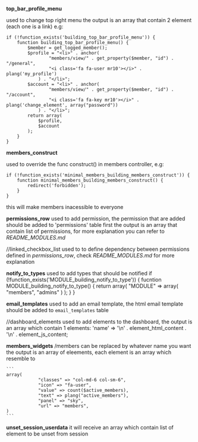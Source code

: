 **top_bar_profile_menu**

used to change top right menu
the output is an array that contain 2 element (each one is a link)
e.g:
```
if (!function_exists('building_top_bar_profile_menu')) {
    function building_top_bar_profile_menu() {
        $member = get_logged_member();
        $profile = "<li>" . anchor(
                "members/view/" . get_property($member, "id") . "/general",
                "<i class='fa fa-user mr10'></i>" . plang('my_profile')
            ) . "</li>";
        $account = "<li>" . anchor(
                "members/view/" . get_property($member, "id") . "/account",
                "<i class='fa fa-key mr10'></i>" . plang('change_element', array("password"))
            ) . "</li>";
        return array(
            $profile,
            $account
        );
    }
}
```

**members_construct**

used to override the func construct() in members controller,
e.g:
```
if (!function_exists('minimal_members_building_members_construct')) {
	function minimal_members_building_members_construct() {
		redirect('forbidden');
	}
}
```
this will make members inacessible to everyone

**permissions_row**
used to add permission, the permission that are added should be added to 'permissions' table first
the output is an array that contain list of permissions, for more explanation you can refer to *README_MODULES.md*

//linked_checkbox_list
used to to define dependency between permissions defined in *permissions_row*, check *README_MODULES.md* for more explanation

**notify_to_types**
used to add types that should be notified
if (!function_exists('MODULE_building_notify_to_type')) {
    fucntion MODULE_building_notify_to_type() {
        return array(
          "MODULE" => array(
              "members",
              "admins"
          )
        );
    }
}

**email_templates**
used to add an email template, the html email template should be added to `email_templates` table 

//dashboard_elements
used to add elements to the dashboard,
the output is an array which contain 1 elements: 
'name' => '\n' . element_html_content . '\n' . element_js_content;

**members_widgets**  /members can be replaced by whatever name you want
the output is an array of eleements, each element is an array 
which resemble to

    ```
    array(
                "classes" => "col-md-6 col-sm-6",
                "icon" => "fa-user",
                "value" => count($active_members),
                "text" => plang("active_members"),
                "panel" => "sky",
                "url" => "members",
    )
    ```

**unset_session_userdata**
it will receive an array which contain list of element to be unset from session